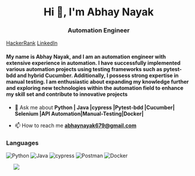 <h1 align="center">Hi 👋, I'm Abhay Nayak</h1>
<h3 align="center">Automation Engineer</h3>

[HackerRank](https://www.hackerrank.com/profile/abhaynayak679)
[LinkedIn](https://www.linkedin.com/in/abhay-nayak-aa9741173)

#### My name is Abhay Nayak, and I am an automation engineer with extensive experience in automation. I have successfully implemented various automation projects using testing frameworks such as pytest-bdd and hybrid Cucumber. Additionally, I possess strong expertise in manual testing. I am enthusiastic about expanding my knowledge further and exploring new technologies within the automation field to enhance my skill set and contribute to innovative projects

- 💬 Ask me about **Python | Java |cypress |Pytest-bdd |Cucumber| Selenium |API Automation|Manual-Testing|Docker|**

- 📫 How to reach me **abhaynayak679@gmail.com**

### Languages

![Python](https://img.shields.io/badge/python-3670A0?style=for-the-badge&logo=python&logoColor=ffdd54)
![Java](https://img.shields.io/badge/java-%23ED8B00.svg?style=for-the-badge&logo=openjdk&logoColor=pink&color=05122A)
![cypress](https://img.shields.io/badge/-cypress-%23E5E5E5?style=for-the-badge&logo=cypress&logoColor=058a5e)
![Postman](https://img.shields.io/badge/Postman-FF6C37?style=for-the-badge&logo=postman&logoColor=white)
![Docker](https://img.shields.io/badge/docker-%230db7ed.svg?style=for-the-badge&logo=docker&logoColor=white)

<a style="padding:20px"> 
  <img src="https://github-readme-stats.vercel.app/api/top-langs/?username=abhay123nayak&hide=SCSS,less,php&bg_color=DEG&langs_count=4&layout=compact&hide_title=true&card_width=250&hide_border=true&custom_title=Top%20Languages%20(%25)&exclude_repo=repo1,repo2&langs=python,java,html,css">
</a>

